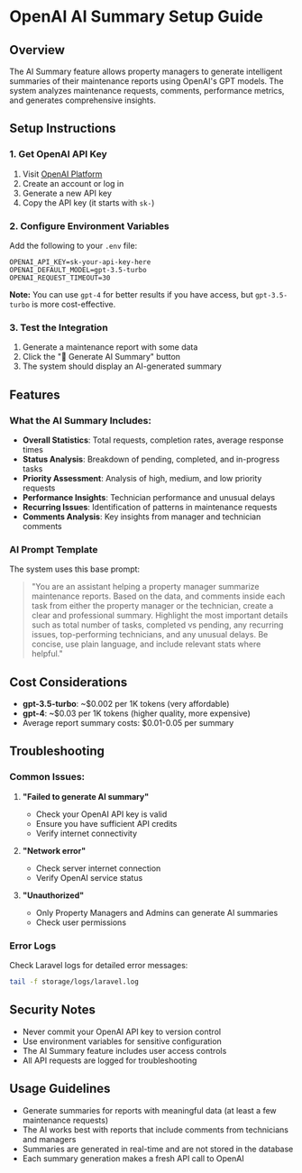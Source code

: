 # OpenAI AI Summary Setup Guide

## Overview
The AI Summary feature allows property managers to generate intelligent summaries of their maintenance reports using OpenAI's GPT models. The system analyzes maintenance requests, comments, performance metrics, and generates comprehensive insights.

## Setup Instructions

### 1. Get OpenAI API Key
1. Visit [OpenAI Platform](https://platform.openai.com/api-keys)
2. Create an account or log in
3. Generate a new API key
4. Copy the API key (it starts with `sk-`)

### 2. Configure Environment Variables
Add the following to your `.env` file:

```env
OPENAI_API_KEY=sk-your-api-key-here
OPENAI_DEFAULT_MODEL=gpt-3.5-turbo
OPENAI_REQUEST_TIMEOUT=30
```

**Note:** You can use `gpt-4` for better results if you have access, but `gpt-3.5-turbo` is more cost-effective.

### 3. Test the Integration
1. Generate a maintenance report with some data
2. Click the "🧠 Generate AI Summary" button
3. The system should display an AI-generated summary

## Features

### What the AI Summary Includes:
- **Overall Statistics**: Total requests, completion rates, average response times
- **Status Analysis**: Breakdown of pending, completed, and in-progress tasks
- **Priority Assessment**: Analysis of high, medium, and low priority requests
- **Performance Insights**: Technician performance and unusual delays
- **Recurring Issues**: Identification of patterns in maintenance requests
- **Comments Analysis**: Key insights from manager and technician comments

### AI Prompt Template
The system uses this base prompt:
> "You are an assistant helping a property manager summarize maintenance reports. Based on the data, and comments inside each task from either the property manager or the technician, create a clear and professional summary. Highlight the most important details such as total number of tasks, completed vs pending, any recurring issues, top-performing technicians, and any unusual delays. Be concise, use plain language, and include relevant stats where helpful."

## Cost Considerations
- **gpt-3.5-turbo**: ~$0.002 per 1K tokens (very affordable)
- **gpt-4**: ~$0.03 per 1K tokens (higher quality, more expensive)
- Average report summary costs: $0.01-0.05 per summary

## Troubleshooting

### Common Issues:
1. **"Failed to generate AI summary"**
   - Check your OpenAI API key is valid
   - Ensure you have sufficient API credits
   - Verify internet connectivity

2. **"Network error"**
   - Check server internet connection
   - Verify OpenAI service status

3. **"Unauthorized"**
   - Only Property Managers and Admins can generate AI summaries
   - Check user permissions

### Error Logs
Check Laravel logs for detailed error messages:
```bash
tail -f storage/logs/laravel.log
```

## Security Notes
- Never commit your OpenAI API key to version control
- Use environment variables for sensitive configuration
- The AI Summary feature includes user access controls
- All API requests are logged for troubleshooting

## Usage Guidelines
- Generate summaries for reports with meaningful data (at least a few maintenance requests)
- The AI works best with reports that include comments from technicians and managers
- Summaries are generated in real-time and are not stored in the database
- Each summary generation makes a fresh API call to OpenAI 